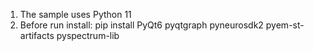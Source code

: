 1. The sample uses Python 11
2. Before run install:
pip install PyQt6 pyqtgraph pyneurosdk2 pyem-st-artifacts pyspectrum-lib
